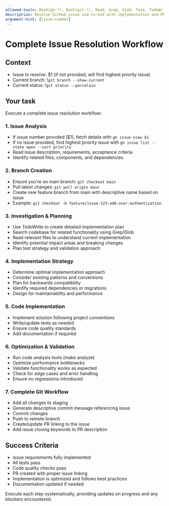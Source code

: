 ```yaml
---
allowed-tools: Bash(gh:*), Bash(git:*), Read, Grep, Glob, Task, TodoWrite
description: Resolve GitHub issue end-to-end with implementation and PR
argument-hint: [issue-number]
---
```


# Complete Issue Resolution Workflow

## Context

- Issue to resolve: $1 (if not provided, will find highest priority issue)
- Current branch: !`git branch --show-current`
- Current status: !`git status --porcelain`

## Your task

Execute a complete issue resolution workflow:

### 1. Issue Analysis

- If issue number provided ($1), fetch details with `gh issue view $1`
- If no issue provided, find highest priority issue with `gh issue list --state open --sort priority`
- Read issue description, requirements, acceptance criteria
- Identify related files, components, and dependencies

### 2. Branch Creation

- Ensure you're on main branch: `git checkout main`
- Pull latest changes: `git pull origin main`
- Create new feature branch from main with descriptive name based on issue
- Example: `git checkout -b feature/issue-123-add-user-authentication`

### 3. Investigation & Planning

- Use TodoWrite to create detailed implementation plan
- Search codebase for related functionality using Grep/Glob
- Read relevant files to understand current implementation
- Identify potential impact areas and breaking changes
- Plan test strategy and validation approach

### 4. Implementation Strategy

- Determine optimal implementation approach
- Consider existing patterns and conventions
- Plan for backwards compatibility
- Identify required dependencies or migrations
- Design for maintainability and performance

### 5. Code Implementation

- Implement solution following project conventions
- Write/update tests as needed
- Ensure code quality standards
- Add documentation if required

### 6. Optimization & Validation

- Run code analysis tools (make analyze)
- Optimize performance bottlenecks
- Validate functionality works as expected
- Check for edge cases and error handling
- Ensure no regressions introduced

### 7. Complete Git Workflow

- Add all changes to staging
- Generate descriptive commit message referencing issue
- Commit changes
- Push to remote branch
- Create/update PR linking to the issue
- Add issue closing keywords to PR description

## Success Criteria

- Issue requirements fully implemented
- All tests pass
- Code quality checks pass
- PR created with proper issue linking
- Implementation is optimized and follows best practices
- Documentation updated if needed

Execute each step systematically, providing updates on progress and any blockers encountered.
